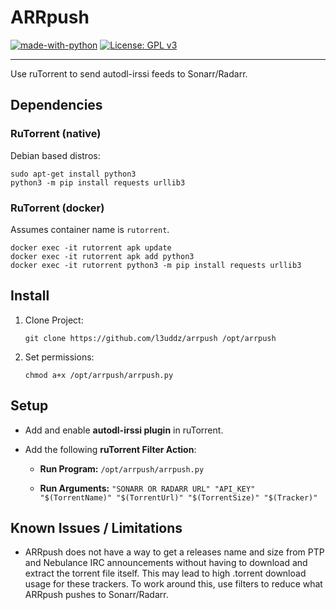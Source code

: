 # ARRpush

[![made-with-python](https://img.shields.io/badge/Made%20with-Python-blue.svg)](https://www.python.org/)
[![License: GPL v3](https://img.shields.io/badge/License-GPL%203-blue.svg)](https://github.com/l3uddz/plex_autoscan/blob/master/LICENSE.md)

---

Use ruTorrent to send autodl-irssi feeds to Sonarr/Radarr.

## Dependencies

### RuTorrent (native)

Debian based distros:

```
sudo apt-get install python3
python3 -m pip install requests urllib3
```


### RuTorrent (docker)

Assumes container name is `rutorrent`.

```
docker exec -it rutorrent apk update
docker exec -it rutorrent apk add python3
docker exec -it rutorrent python3 -m pip install requests urllib3
```

## Install


1. Clone Project:

   ```
   git clone https://github.com/l3uddz/arrpush /opt/arrpush
   ```

1. Set permissions:

   ```
   chmod a+x /opt/arrpush/arrpush.py
   ```

## Setup

- Add and enable **autodl-irssi plugin** in ruTorrent.

- Add the following **ruTorrent Filter Action**:

  - **Run Program:** `/opt/arrpush/arrpush.py`

  - **Run Arguments:** `"SONARR OR RADARR URL" "API_KEY" "$(TorrentName)" "$(TorrentUrl)" "$(TorrentSize)" "$(Tracker)"`

## Known Issues / Limitations

- ARRpush does not have a way to get a releases name and size from PTP and Nebulance IRC announcements without having to download and extract the torrent file itself. This may lead to high .torrent download usage for these trackers. To work around this, use filters to reduce what ARRpush pushes to Sonarr/Radarr.
